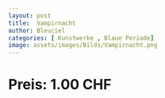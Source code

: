 ```yaml
---
layout: post
title:  Vampirnacht
author: Bleuciel
categories: [ Kunstwerke , Blaue Periode]
image: assets/images/Bilds/Vampirnacht.png
---
```

# Preis: 1.00 CHF
